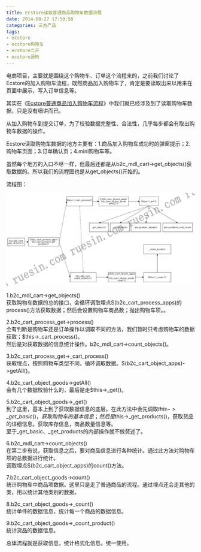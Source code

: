 ```yaml
---
title: Ecstore读取普通商品购物车数据流程
date: 2014-08-27 17:50:58
categories: 三方产品
tags: 
- ecstore
- ecstore购物车
- ecstore二开
- ecstore源码
---
```


电商项目，主要就是围绕这个购物车、订单这个流程来的，之前我们讨论了Ecstore的加入购物车流程，既然商品加入购物车了，肯定是要读取出来以用来在页面中展示，写入订单信息等。

其实在《[Ecstore普通商品加入购物车流程](http://old.ruesin.com/open/ecstore/ecstore_cart_add-125.html "Ecstore普通商品加入购物车流程")》中我们就已经涉及到了读取购物车数据，只是没有细讲而已。

从加入购物车到提交订单，为了校验数据完整性、合法性，几乎每步都会有取出购物车数据的操作。

Ecstore读取购物车数据的地方主要有：1.商品加入购物车成功时的弹窗提示；2.购物车页面；3.订单确认页；4.mini购物车等。

虽然每个地方的入口不尽一样，但最后还都是从b2c\_mdl\_cart->get\_objects()获取数据的。所以我们的流程图也是从get\_objects()开始的。

流程图：

[![cart_data](/images/2014/08/cart_data.jpg)](/images/2014/08/cart_data.jpg)

1.b2c\_mdl\_cart->get\_objects()  
获取购物车数据的总的接口，会循环调取埋点S(b2c\_cart\_process\_apps)的process()方法获取数据；然后会设置购物车商品数；抛出购物车项。。

2.b2c\_cart\_process\_get->process()  
会有判断是购物车还是订单操作以调取不同的方法，我们暂时只考虑购物车的数据获取；$this->\_cart\_process()。  
然后是对获取数据的信息统计操作。b2c\_mdl\_cart->count\_objects()。

3.b2c\_cart\_process\_get->\_cart\_process()  
获取埋点，按照购物车类型不同，循环调取数据。S(b2c\_cart\_object\_apps)->getAll()。

4.b2c\_cart\_object\_goods->getAll()  
会有几个数据校验什么的，最后是走$this->\_get()。

5.b2c\_cart\_object\_goods->\_get()  
到了这里，基本上到了获取数据信息的底层。在此方法中会先调取$this->\_get\_basic()，获取购物车的基本信息；然后是$this->\_get\_products()，获取货品的详细信息。获取库存信息，商品数量信息等。  
至于\_get\_basic、\_get\_products的内部操作就不做赘述了。

6.b2c\_mdl\_cart->count\_objects()  
在第二步有说，获取信息之后，要对商品信息进行各种统计。通过此方法对购物车项的总数据进行统计。  
调取埋点S(b2c\_cart\_object\_apps)的count()方法。

7.b2c\_cart\_object\_goods->count()  
统计购物车中商品项数据。这里只是走了普通商品的流程。通过埋点还会走其他的类，用以统计其他类别的数据。

8.b2c\_cart\_object\_goods->\_count()  
统计单件的数据信息，统计每一个商品的数据信息。

9.b2c\_cart\_object\_goods->\_count\_product()  
统计货品的数据信息。

总体流程就是获取信息，统计格式化信息。统一使用。
